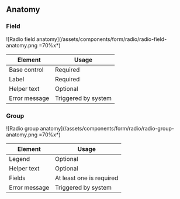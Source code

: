 ## Anatomy

### Field

![Radio field anatomy](/assets/components/form/radio/radio-field-anatomy.png =70%x*)

| Element           | Usage                                                       |
|-------------------|-------------------------------------------------------------|
| Base control      | Required                                                    |
| Label             | Required                                                    |
| Helper text       | Optional                                                    |
| Error message     | Triggered by system                                         |

### Group

![Radio group anatomy](/assets/components/form/radio/radio-group-anatomy.png =70%x*)

| Element           | Usage                                                       |
|-------------------|-------------------------------------------------------------|
| Legend            | Optional                                                    |
| Helper text       | Optional                                                    |
| Fields            | At least one is required                                    |
| Error message     | Triggered by system                                         |
